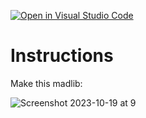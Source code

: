 [![Open in Visual Studio Code](https://classroom.github.com/assets/open-in-vscode-2e0aaae1b6195c2367325f4f02e2d04e9abb55f0b24a779b69b11b9e10269abc.svg)](https://classroom.github.com/online_ide?assignment_repo_id=17010590&assignment_repo_type=AssignmentRepo)
# Instructions

Make this madlib:

![Screenshot 2023-10-19 at 9](Screenshot%202023-10-19%20at%209.16.55%20AM.png)
